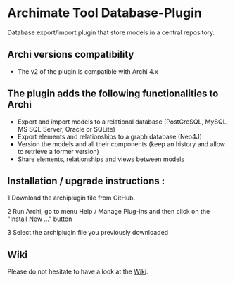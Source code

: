 # Archimate Tool Database-Plugin
Database export/import plugin that store models in a central repository.

## Archi versions compatibility
* The v2 of the plugin is compatible with Archi 4.x

## The plugin adds the following functionalities to Archi
* Export and import models to a relational database (PostGreSQL, MySQL, MS SQL Server, Oracle or SQLite)
* Export elements and relationships to a graph database (Neo4J)
* Version the models and all their components (keep an history and allow to retrieve a former version)
* Share elements, relationships and views between models

## Installation / upgrade instructions :
1 Download the archiplugin file from GitHub.

2 Run Archi, go to menu Help / Manage Plug-ins and then click on the "Install New ..." button

3 Select the archiplugin file you previously downloaded

## Wiki
Please do not hesitate to have a look at the [Wiki](https://github.com/archi-contribs/database-plugin/wiki).